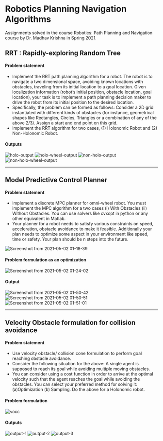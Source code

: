 
# Robotics Planning Navigation Algorithms
Assignments solved in the course Robotics: Path Planning and Navigation course by Dr. Madhav Krishna in Spring 2021.

## RRT : Rapidly-exploring Random Tree

#### Problem statement
- Implement the RRT path planning algorithm for a robot. The robot is to navigate a two dimensional space, avoiding known locations with obstacles, traveling from its initial location to a goal location. Given localization information (robot’s initial position, obstacle location, goal location), your task is to implement a path planning decision maker to drive the robot from its
initial position to the desired location. 
- Specifically, the problem can be formed as follows: Consider a 2D grid instantiated with different kinds of obstacles (for instance, geometrical shapes like Rectangles, Circles, Triangles or a combination of any
of the above 2/3). Assign a start and end point on this grid. 
- Implement the RRT algorithm for two cases, (1) Holonomic Robot and (2) Non-Holonomic Robot.
#### Outputs
![holo-output](https://user-images.githubusercontent.com/30972206/116793881-1ae03280-aae7-11eb-91ca-011196ce237b.gif)
![holo-wheel-output](https://user-images.githubusercontent.com/30972206/116793885-1d428c80-aae7-11eb-8d6d-66e390ee29d9.gif)
![non-holo-output](https://user-images.githubusercontent.com/30972206/116793890-20d61380-aae7-11eb-845e-a0d1c58388d1.gif)
![non-holo-wheel-output](https://user-images.githubusercontent.com/30972206/116793893-23d10400-aae7-11eb-9927-6b6ed54cada5.gif)

------------------------------

## Model Predictive Control Planner
#### Problem statement
- Implement a discrete MPC planner for omni-wheel robot. You must implement the MPC algorithm for a two cases (i) With Obstacles (ii) Without Obstacles. You can use solvers like cvxopt in python or any other equivalent in Matlab.
- Your planner for a robot needs to satisfy various constraints on speed, acceleration, obstacle avoidance to make it feasible. Additionally your plan needs to optimize some aspect in your environment like speed, time or safety. Your plan should be n steps into the future.

![Screenshot from 2021-05-02 01-18-39](https://user-images.githubusercontent.com/30972206/116793434-5b8a7c80-aae4-11eb-9a67-50745bb8f973.png)
#### Problem formulation as an optimization
![Screenshot from 2021-05-02 01-24-02](https://user-images.githubusercontent.com/30972206/116793580-29c5e580-aae5-11eb-8a5c-71997db307be.png)
#### Output
![Screenshot from 2021-05-02 01-50-42](https://user-images.githubusercontent.com/30972206/116794207-e9686680-aae8-11eb-8972-8d183c911ee9.png)
![Screenshot from 2021-05-02 01-50-51](https://user-images.githubusercontent.com/30972206/116794212-ec635700-aae8-11eb-91f9-d5241fe017f5.png)
![Screenshot from 2021-05-02 01-51-01](https://user-images.githubusercontent.com/30972206/116794214-ef5e4780-aae8-11eb-8b63-35de1a776c0a.png)

---------------------------------
## Velocity Obstacle formulation for collision avoidance
#### Problem statement
- Use velocity obstacle/ collision cone formulation to perform goal reaching obstacle avoidance. 
- Consider the following situation for the above: A single agent is supposed to reach its goal while avoiding multiple
moving obstacles.
- You can consider using a cost function in order to arrive at the optimal velocity such that the agent reaches the goal while avoiding the obstacles. You can select your preferred method for solving it: (a)Optimization (b) Sampling. Do the above for a Holonomic robot.
#### Problem formulation
![vocc](https://user-images.githubusercontent.com/30972206/116793506-bd4ae680-aae4-11eb-9d03-ef1d74fb8ddc.jpeg)
#### Outputs
![output-1](https://user-images.githubusercontent.com/30972206/116793867-0865f900-aae7-11eb-95dc-5612638a7b70.gif)
![output-2](https://user-images.githubusercontent.com/30972206/116793869-0b60e980-aae7-11eb-887b-ef8373b16496.gif)
![output-3](https://user-images.githubusercontent.com/30972206/116793739-2c750a80-aae6-11eb-97a4-3a7fb5c50c4b.gif)
